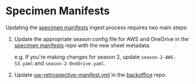 # Specimen Manifests

Updating the [specimen manifests] ingest process requires two main steps:

1. Update the appropriate season config file for AWS and OneDrive in the [specimen manifests] repo with the new sheet metadata.

   e.g. If you're making changes for season 2, update `season-2-AWS-S3.yaml` and `season-2-OneDrive.yaml`.
2. Update [uw-retrospective-manifest.yml] in the [backoffice] repo.


[specimen manifests]: https://github.com/seattleflu/specimen-manifests
[uw-retrospective-manifest.yml]: https://github.com/seattleflu/backoffice/blob/master/etc/uw-retrospectives-manifest.yaml
[backoffice]: https://github.com/seattleflu/backoffice
